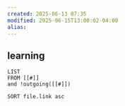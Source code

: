 ```yaml
---
created: 2025-06-13 07:35
modified: 2025-06-15T13:00:02-04:00
alias: 
---
```

## learning

```dataview
LIST
FROM [[#]]
and !outgoing([[#]])

SORT file.link asc
```



